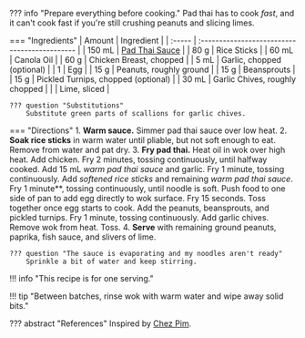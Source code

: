??? info "Prepare everything before cooking."
    Pad thai has to cook *fast*, and it can't cook fast if you're still crushing peanuts and slicing limes.

=== "Ingredients"
    | Amount | Ingredient                                    |
    | :----- | :-------------------------------------------- |
    | 150 mL | [Pad Thai Sauce](../sauces/pad-thai-sauce.md) |
    | 80 g   | Rice Sticks                                   |
    | 60 mL  | Canola Oil                                    |
    | 60 g   | Chicken Breast, chopped                       |
    | 5 mL   | Garlic, chopped (optional)                    |
    | 1      | Egg                                           |
    | 15 g   | Peanuts, roughly ground                       |
    | 15 g   | Beansprouts                                   |
    | 15 g   | Pickled Turnips, chopped (optional)           |
    | 30 mL  | Garlic Chives, roughly chopped                |
    |        | Lime, sliced                                  |

    ??? question "Substitutions"
        Substitute green parts of scallions for garlic chives.

=== "Directions"
    1. **Warm sauce.** Simmer pad thai sauce over low heat.
    2. **Soak rice sticks** in warm water until pliable, but not soft enough to eat. Remove from water and pat dry.
    3. **Fry pad thai.** Heat oil in wok over high heat. Add chicken. Fry 2 minutes, tossing continuously, until halfway cooked. Add 15 mL *warm pad thai sauce* and garlic. Fry 1 minute, tossing continuously. Add *softened rice sticks* and remaining *warm pad thai sauce*. Fry 1 minute**, tossing continuously, until noodle is soft. Push food to one side of pan to add egg directly to wok surface. Fry 15 seconds. Toss together once egg starts to cook. Add the peanuts, beansprouts, and pickled turnips. Fry 1 minute, tossing continuously. Add garlic chives. Remove wok from heat. Toss.
    4. **Serve** with remaining ground peanuts, paprika, fish sauce, and slivers of lime.

    ??? question "The sauce is evaporating and my noodles aren't ready"
        Sprinkle a bit of water and keep stirring.

!!! info "This recipe is for one serving."

!!! tip "Between batches, rinse wok with warm water and wipe away solid bits."

??? abstract "References"
    Inspired by [Chez Pim](http://web.baz.org/adam/recipes/pad_thai_for_be.html).
